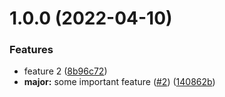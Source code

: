 # 1.0.0 (2022-04-10)


### Features

* feature 2 ([8b96c72](https://github.com/Deepak-Kharah/git-test/commit/8b96c72746d9de6b631faaa0c9cd59a7fec9d59c))
* **major:** some important feature ([#2](https://github.com/Deepak-Kharah/git-test/issues/2)) ([140862b](https://github.com/Deepak-Kharah/git-test/commit/140862b29a9407ec78117a5afc47f9ab7ecda016))



